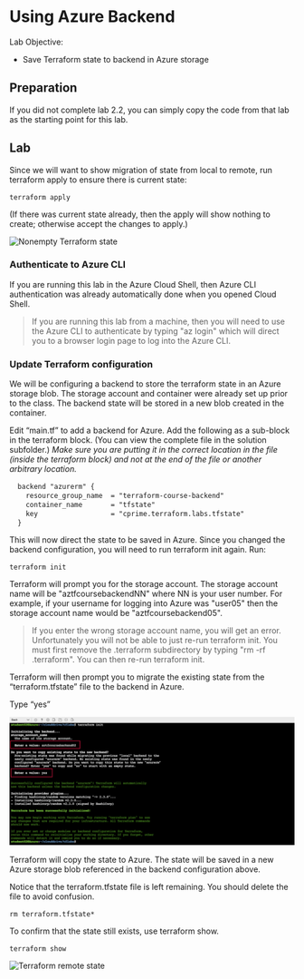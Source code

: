 # Using Azure Backend

Lab Objective:
- Save Terraform state to backend in Azure storage

## Preparation

If you did not complete lab 2.2, you can simply copy the code from that lab as the starting point for this lab.

## Lab

Since we will want to show migration of state from local to remote, run terraform apply to ensure there is current state:

```
terraform apply
```

(If there was current state already, then the apply will show nothing to create; otherwise accept the changes to apply.)

![Nonempty Terraform state](./images/tf-show-apply.png "Nonempty Terraform state")

### Authenticate to Azure CLI

If you are running this lab in the Azure Cloud Shell, then Azure CLI authentication was already automatically done when you opened Cloud Shell.  

> If you are running this lab from a machine, then you will need to use the Azure CLI to authenticate by typing "az login" which will direct you to a browser login page to log into the Azure CLI.

### Update Terraform configuration

We will be configuring a backend to store the terraform state in an Azure storage blob.  The storage account and container were already set up prior to the class.  The backend state will be stored in a new blob created in the container.

Edit “main.tf” to add a backend for Azure.  Add the following as a sub-block in the terraform block.  (You can view the complete file in the solution subfolder.)
*Make sure you are putting it in the correct location in the file (inside the terraform block) and not at the end of the file or another arbitrary location.*

```
  backend "azurerm" {
    resource_group_name  = "terraform-course-backend"
    container_name       = "tfstate"
    key                  = "cprime.terraform.labs.tfstate"
  }
```


This will now direct the state to be saved in Azure.  Since you changed the backend configuration, you will need to run terraform init again.  Run:

```
terraform init
```

Terraform will prompt you for the storage account.  The storage account name will be "aztfcoursebackendNN" where NN is your user number.  For example, if your username for logging into Azure was "user05" then the storage account name would be "aztfcoursebackend05".  

> If you enter the wrong storage account name, you will get an error.  Unfortunately you will not be able to just re-run terraform init.  You must first remove the .terraform subdirectory by typing "rm -rf .terraform".  You can then re-run terraform init.

Terraform will then prompt you to migrate the existing state from the “terraform.tfstate” file to the backend in Azure.

Type “yes”

![Terraform init with remote backend](./images/tf-init.png "Terraform init with remote backend")

Terraform will copy the state to Azure.  The state will be saved in a new Azure storage blob referenced in the backend configuration above.

Notice that the terraform.tfstate file is left remaining.  You should delete the file to avoid confusion.

```
rm terraform.tfstate*
```

To confirm that the state still exists, use terraform show.

```
terraform show
```

![Terraform remote state](./images/tf-remote-state.png "Terraform remote state")
